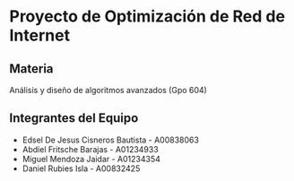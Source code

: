 # Proyecto de Optimización de Red de Internet

## Materia
Análisis y diseño de algoritmos avanzados (Gpo 604)

## Integrantes del Equipo
- Edsel De Jesus Cisneros Bautista - A00838063
- Abdiel Fritsche Barajas - A01234933
- Miguel Mendoza Jaidar - A01234354
- Daniel Rubies Isla - A00832425

